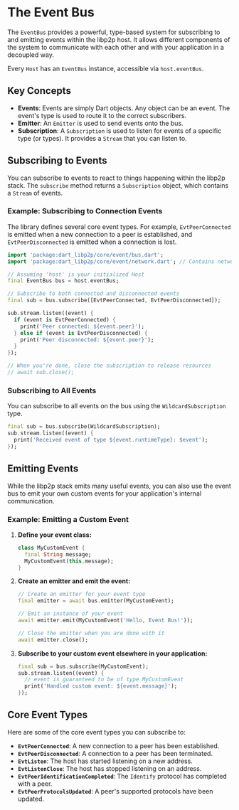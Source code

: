 # The Event Bus

The `EventBus` provides a powerful, type-based system for subscribing to and emitting events within the libp2p host. It allows different components of the system to communicate with each other and with your application in a decoupled way.

Every `Host` has an `EventBus` instance, accessible via `host.eventBus`.

## Key Concepts

-   **Events**: Events are simply Dart objects. Any object can be an event. The event's type is used to route it to the correct subscribers.
-   **Emitter**: An `Emitter` is used to send events onto the bus.
-   **Subscription**: A `Subscription` is used to listen for events of a specific type (or types). It provides a `Stream` that you can listen to.

## Subscribing to Events

You can subscribe to events to react to things happening within the libp2p stack. The `subscribe` method returns a `Subscription` object, which contains a `Stream` of events.

### Example: Subscribing to Connection Events

The library defines several core event types. For example, `EvtPeerConnected` is emitted when a new connection to a peer is established, and `EvtPeerDisconnected` is emitted when a connection is lost.

```dart
import 'package:dart_libp2p/core/event/bus.dart';
import 'package:dart_libp2p/core/event/network.dart'; // Contains network event types

// Assuming 'host' is your initialized Host
final EventBus bus = host.eventBus;

// Subscribe to both connected and disconnected events
final sub = bus.subscribe([EvtPeerConnected, EvtPeerDisconnected]);

sub.stream.listen((event) {
  if (event is EvtPeerConnected) {
    print('Peer connected: ${event.peer}');
  } else if (event is EvtPeerDisconnected) {
    print('Peer disconnected: ${event.peer}');
  }
});

// When you're done, close the subscription to release resources
// await sub.close();
```

### Subscribing to All Events

You can subscribe to all events on the bus using the `WildcardSubscription` type.

```dart
final sub = bus.subscribe(WildcardSubscription);
sub.stream.listen((event) {
  print('Received event of type ${event.runtimeType}: $event');
});
```

## Emitting Events

While the libp2p stack emits many useful events, you can also use the event bus to emit your own custom events for your application's internal communication.

### Example: Emitting a Custom Event

1.  **Define your event class:**

    ```dart
    class MyCustomEvent {
      final String message;
      MyCustomEvent(this.message);
    }
    ```

2.  **Create an emitter and emit the event:**

    ```dart
    // Create an emitter for your event type
    final emitter = await bus.emitter(MyCustomEvent);

    // Emit an instance of your event
    await emitter.emit(MyCustomEvent('Hello, Event Bus!'));

    // Close the emitter when you are done with it
    await emitter.close();
    ```

3.  **Subscribe to your custom event elsewhere in your application:**

    ```dart
    final sub = bus.subscribe(MyCustomEvent);
    sub.stream.listen((event) {
      // event is guaranteed to be of type MyCustomEvent
      print('Handled custom event: ${event.message}');
    });
    ```

## Core Event Types

Here are some of the core event types you can subscribe to:

-   **`EvtPeerConnected`**: A new connection to a peer has been established.
-   **`EvtPeerDisconnected`**: A connection to a peer has been terminated.
-   **`EvtListen`**: The host has started listening on a new address.
-   **`EvtListenClose`**: The host has stopped listening on an address.
-   **`EvtPeerIdentificationCompleted`**: The `Identify` protocol has completed with a peer.
-   **`EvtPeerProtocolsUpdated`**: A peer's supported protocols have been updated.
